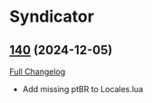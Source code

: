 # Syndicator

## [140](https://github.com/Baganator/Syndicator/tree/140) (2024-12-05)
[Full Changelog](https://github.com/Baganator/Syndicator/compare/139...140) 

-  Add missing ptBR to Locales.lua  
